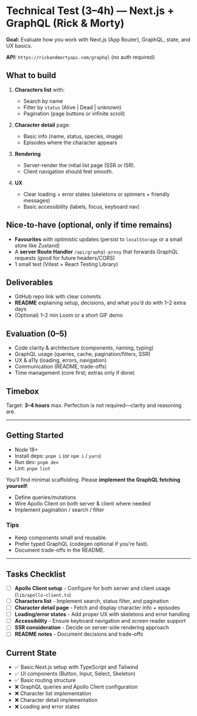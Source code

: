 # Technical Test (3–4h) — Next.js + GraphQL (Rick & Morty)

**Goal:** Evaluate how you work with Next.js (App Router), GraphQL, state, and UX basics.

**API:** `https://rickandmortyapi.com/graphql` (no auth required)

## What to build

1. **Characters list** with:
   - Search by name
   - Filter by `status` (Alive | Dead | unknown)
   - Pagination (page buttons or infinite scroll)

2. **Character detail** page:
   - Basic info (name, status, species, image)
   - Episodes where the character appears

3. **Rendering**
   - Server-render the initial list page (SSR or ISR).
   - Client navigation should feel smooth.

4. **UX**
   - Clear loading + error states (skeletons or spinners + friendly messages)
   - Basic accessibility (labels, focus, keyboard nav)

## Nice-to-have (optional, only if time remains)

- **Favourites** with optimistic updates (persist to `localStorage` or a small store like Zustand)
- A **server Route Handler** `/api/graphql-proxy` that forwards GraphQL requests (good for future headers/CORS)
- 1 small test (Vitest + React Testing Library)

## Deliverables

- GitHub repo link with clear commits
- **README** explaining setup, decisions, and what you’d do with 1–2 extra days
- (Optional) 1–2 min Loom or a short GIF demo

## Evaluation (0–5)

- Code clarity & architecture (components, naming, typing)
- GraphQL usage (queries, cache, pagination/filters, SSR)
- UX & a11y (loading, errors, navigation)
- Communication (README, trade-offs)
- Time management (core first; extras only if done)

## Timebox

Target: **3–4 hours** max. Perfection is not required—clarity and reasoning are.

---

## Getting Started

- Node 18+
- Install deps: `pnpm i` (or `npm i` / `yarn`)
- Run dev: `pnpm dev`
- Lint: `pnpm lint`

You’ll find minimal scaffolding. Please **implement the GraphQL fetching yourself**:

- Define queries/mutations
- Wire Apollo Client on both server & client where needed
- Implement pagination / search / filter

### Tips

- Keep components small and reusable.
- Prefer typed GraphQL (codegen optional if you’re fast).
- Document trade-offs in the README.

---

## Tasks Checklist

- [ ] **Apollo Client setup** - Configure for both server and client usage (`lib/apollo-client.ts`)
- [ ] **Characters list** - Implement search, status filter, and pagination
- [ ] **Character detail page** - Fetch and display character info + episodes
- [ ] **Loading/error states** - Add proper UX with skeletons and error handling
- [ ] **Accessibility** - Ensure keyboard navigation and screen reader support
- [ ] **SSR consideration** - Decide on server-side rendering approach
- [ ] **README notes** - Document decisions and trade-offs

## Current State

- ✅ Basic Next.js setup with TypeScript and Tailwind
- ✅ UI components (Button, Input, Select, Skeleton)
- ✅ Basic routing structure
- ❌ GraphQL queries and Apollo Client configuration
- ❌ Character list implementation
- ❌ Character detail implementation
- ❌ Loading and error states
